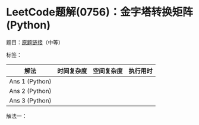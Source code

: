 # LeetCode题解(0756)：金字塔转换矩阵(Python)

题目：[原题链接](https://leetcode-cn.com/problems/pyramid-transition-matrix/)（中等）

标签：

| 解法           | 时间复杂度 | 空间复杂度 | 执行用时 |
| -------------- | ---------- | ---------- | -------- |
| Ans 1 (Python) |            |            |          |
| Ans 2 (Python) |            |            |          |
| Ans 3 (Python) |            |            |          |

解法一：

